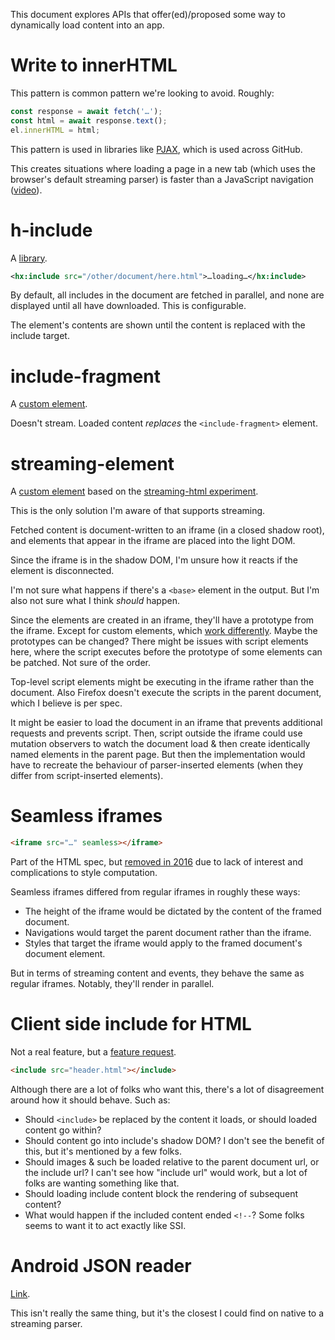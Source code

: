 This document explores APIs that offer(ed)/proposed some way to dynamically load content into an app.

# Write to innerHTML

This pattern is common pattern we're looking to avoid. Roughly:

```js
const response = await fetch('…');
const html = await response.text();
el.innerHTML = html;
```

This pattern is used in libraries like [PJAX](https://github.com/defunkt/jquery-pjax), which is used across GitHub.

This creates situations where loading a page in a new tab (which uses the browser's default streaming parser) is faster than a JavaScript navigation ([video](https://www.youtube.com/watch?v=4zG0AZRZD6Q)).

# h-include

A [library](http://mnot.github.io/hinclude/).

```xml
<hx:include src="/other/document/here.html">…loading…</hx:include>
```

By default, all includes in the document are fetched in parallel, and none are displayed until all have downloaded. This is configurable.

The element's contents are shown until the content is replaced with the include target.

# include-fragment

A [custom element](https://github.com/github/include-fragment-element).

Doesn't stream. Loaded content *replaces* the `<include-fragment>` element.

# streaming-element

A [custom element](https://github.com/whatwg/streams/blob/streaming-element/demos/tags/streaming-element.js) based on the [streaming-html experiment](https://github.com/jakearchibald/streaming-html).

This is the only solution I'm aware of that supports streaming.

Fetched content is document-written to an iframe (in a closed shadow root), and elements that appear in the iframe are placed into the light DOM.

Since the iframe is in the shadow DOM, I'm unsure how it reacts if the element is disconnected.

I'm not sure what happens if there's a `<base>` element in the output. But I'm also not sure what I think *should* happen.

Since the elements are created in an iframe, they'll have a prototype from the iframe. Except for custom elements, which [work differently](https://static-misc.glitch.me/custom-element-adoption-test/). Maybe the prototypes can be changed? There might be issues with script elements here, where the script executes before the prototype of some elements can be patched. Not sure of the order.

Top-level script elements might be executing in the iframe rather than the document. Also Firefox doesn't execute the scripts in the parent document, which I believe is per spec.

It might be easier to load the document in an iframe that prevents additional requests and prevents script. Then, script outside the iframe could use mutation observers to watch the document load & then create identically named elements in the parent page. But then the implementation would have to recreate the behaviour of parser-inserted elements (when they differ from script-inserted elements).

# Seamless iframes

```html
<iframe src="…" seamless></iframe>
```

Part of the HTML spec, but [removed in 2016](https://github.com/whatwg/html/commit/1490eba4dba5ab476f0981443a86c01acae01311) due to lack of interest and complications to style computation.

Seamless iframes differed from regular iframes in roughly these ways:

* The height of the iframe would be dictated by the content of the framed document.
* Navigations would target the parent document rather than the iframe.
* Styles that target the iframe would apply to the framed document's document element.

But in terms of streaming content and events, they behave the same as regular iframes. Notably, they'll render in parallel.

# Client side include for HTML

Not a real feature, but a [feature request](https://github.com/whatwg/html/issues/2791).

```html
<include src="header.html"></include>
```

Although there are a lot of folks who want this, there's a lot of disagreement around how it should behave. Such as:

* Should `<include>` be replaced by the content it loads, or should loaded content go within?
* Should content go into include's shadow DOM? I don't see the benefit of this, but it's mentioned by a few folks.
* Should images & such be loaded relative to the parent document url, or the include url? I can't see how "include url" would work, but a lot of folks are wanting something like that.
* Should loading include content block the rendering of subsequent content?
* What would happen if the included content ended `<!--`? Some folks seems to want it to act exactly like SSI.

# Android JSON reader

[Link](https://developer.android.com/reference/android/util/JsonReader).

This isn't really the same thing, but it's the closest I could find on native to a streaming parser.

